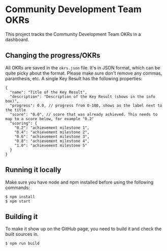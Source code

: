 Community Development Team OKRs
====

This project tracks the Community Development Team OKRs in a dashboard.

Changing the progress/OKRs
---

All OKRs are saved in the ```okrs.json``` file. It's in JSON format, which can be quite picky about the format. Please make sure don't remove any commas, paranthesis, etc. A single Key Result has the following properties:

```
{
  "name": "Title of the Key Result",
  "description": "Description of the Key Result (shows in the info box)",
  "progress": 0.0, // progress from 0-100, shows as the label next to the title
  "score": "0.0", // score that was already achieved. This needs to map to a score below, for example "0.2"
  "scoring": {
    "0.2": "achievement milestone 1",
    "0.4": "achievement milestone 2",
    "0.6": "achievement milestone 3",
    "0.8": "achievement milestone 4",
    "1.0": "achievement milestone 5"
  }
}
```

Running it locally
---

Make sure you have node and npm installed before using the following commands:

```
$ npm install
$ npm start
```

Building it
---

To make it show up on the GitHub page, you need to build it and check the built sources in.

```
$ npm run build
```
